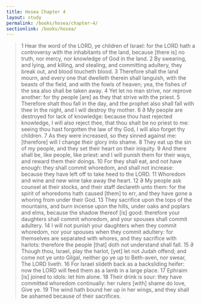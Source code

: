 ```yaml
---
title: Hosea Chapter 4
layout: study
permalink: /books/hosea/chapter-4/
sectionlink: /books/hosea/
---
```


> 1 Hear the word of the LORD, ye children of Israel: for the LORD hath a controversy with the inhabitants of the land, because [there is] no truth, nor mercy, nor knowledge of God in the land.
> 2 By swearing, and lying, and killing, and stealing, and committing adultery, they break out, and blood toucheth blood.
> 3 Therefore shall the land mourn, and every one that dwelleth therein shall languish, with the beasts of the field, and with the fowls of heaven; yea, the fishes of the sea also shall be taken away.
> 4 Yet let no man strive, nor reprove another: for thy people [are] as they that strive with the priest.
> 5 Therefore shalt thou fall in the day, and the prophet also shall fall with thee in the night, and I will destroy thy mother.
> 6 ∂ My people are destroyed for lack of knowledge: because thou hast rejected knowledge, I will also reject thee, that thou shalt be no priest to me: seeing thou hast forgotten the law of thy God, I will also forget thy children.
> 7 As they were increased, so they sinned against me: [therefore] will I change their glory into shame.
> 8 They eat up the sin of my people, and they set their heart on their iniquity.
> 9 And there shall be, like people, like priest: and I will punish them for their ways, and reward them their doings.
> 10 For they shall eat, and not have enough: they shall commit whoredom, and shall not increase: because they have left off to take heed to the LORD.
> 11 Whoredom and wine and new wine take away the heart.
> 12 ∂ My people ask counsel at their stocks, and their staff declareth unto them: for the spirit of whoredoms hath caused [them] to err, and they have gone a whoring from under their God.
> 13 They sacrifice upon the tops of the mountains, and burn incense upon the hills, under oaks and poplars and elms, because the shadow thereof [is] good: therefore your daughters shall commit whoredom, and your spouses shall commit adultery.
> 14 I will not punish your daughters when they commit whoredom, nor your spouses when they commit adultery: for themselves are separated with whores, and they sacrifice with harlots: therefore the people [that] doth not understand shall fall.
> 15 ∂ Though thou, Israel, play the harlot, [yet] let not Judah offend; and come not ye unto Gilgal, neither go ye up to Beth-aven, nor swear, The LORD liveth.
> 16 For Israel slideth back as a backsliding heifer: now the LORD will feed them as a lamb in a large place.
> 17 Ephraim [is] joined to idols: let him alone.
> 18 Their drink is sour: they have committed whoredom continually: her rulers [with] shame do love, Give ye.
> 19 The wind hath bound her up in her wings, and they shall be ashamed because of their sacrifices.
